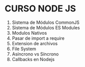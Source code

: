 # CURSO NODE JS
1. Sistema de Módulos CommonJS
2. Sistema de Módulos ES Modules
3. Modulos Nativos
4. Pasar de import a require
5. Extension de archivos
6. File System
7. Asíncrono vs Síncrono
8. Callbacks en Nodejs